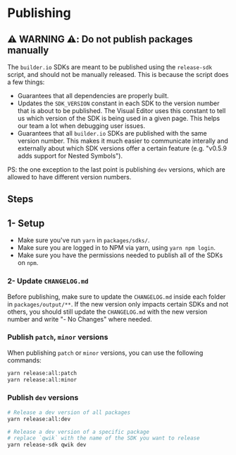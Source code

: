 # Publishing

## ⚠️ WARNING ⚠️: Do not publish packages manually

The `builder.io` SDKs are meant to be published using the `release-sdk` script, and should not be manually released. This is because the script does a few things:

- Guarantees that all dependencies are properly built.
- Updates the `SDK_VERSION` constant in each SDK to the version number that is about to be published. The Visual Editor uses this constant to tell us which version of the SDK is being used in a given page. This helps our team a lot when debugging user issues.
- Guarantees that all `builder.io` SDKs are published with the same version number. This makes it much easier to communicate interally and externally about which SDK versions offer a certain feature (e.g. "v0.5.9 adds support for Nested Symbols").

PS: the one exception to the last point is publishing `dev` versions, which are allowed to have different version numbers.

## Steps

## 1- Setup

- Make sure you've run `yarn` in `packages/sdks/`.
- Make sure you are logged in to NPM via yarn, using `yarn npm login`.
- Make sure you have the permissions needed to publish all of the SDKs on `npm`.

### 2- Update `CHANGELOG.md`

Before publishing, make sure to update the `CHANGELOG.md` inside each folder in `packages/output/**`. If the new version only impacts certain SDKs and not others, you should still update the `CHANGELOG.md` with the new version number and write "- No Changes" where needed.

### Publish `patch`, `minor` versions

When publishing `patch` or `minor` versions, you can use the following commands:

```bash
yarn release:all:patch
yarn release:all:minor
```

### Publish `dev` versions

```bash
# Release a dev version of all packages
yarn release:all:dev

# Release a dev version of a specific package
# replace `qwik` with the name of the SDK you want to release
yarn release-sdk qwik dev
```
